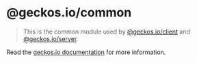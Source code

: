 # @geckos.io/common

> This is the common module used by [@geckos.io/client](https://www.npmjs.com/package/@geckos.io/client) and [@geckos.io/server](https://www.npmjs.com/package/@geckos.io/server).

Read the [geckos.io documentation](https://github.com/geckosio/geckos.io) for more information.
